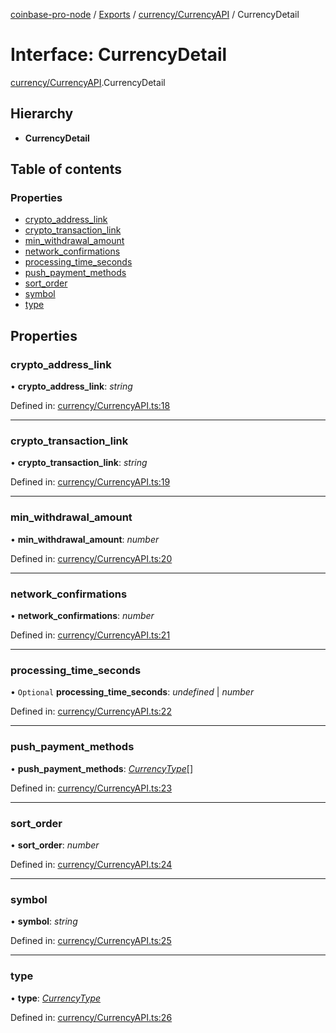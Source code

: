 [coinbase-pro-node](../README.md) / [Exports](../modules.md) / [currency/CurrencyAPI](../modules/currency_currencyapi.md) / CurrencyDetail

# Interface: CurrencyDetail

[currency/CurrencyAPI](../modules/currency_currencyapi.md).CurrencyDetail

## Hierarchy

* **CurrencyDetail**

## Table of contents

### Properties

- [crypto\_address\_link](currency_currencyapi.currencydetail.md#crypto_address_link)
- [crypto\_transaction\_link](currency_currencyapi.currencydetail.md#crypto_transaction_link)
- [min\_withdrawal\_amount](currency_currencyapi.currencydetail.md#min_withdrawal_amount)
- [network\_confirmations](currency_currencyapi.currencydetail.md#network_confirmations)
- [processing\_time\_seconds](currency_currencyapi.currencydetail.md#processing_time_seconds)
- [push\_payment\_methods](currency_currencyapi.currencydetail.md#push_payment_methods)
- [sort\_order](currency_currencyapi.currencydetail.md#sort_order)
- [symbol](currency_currencyapi.currencydetail.md#symbol)
- [type](currency_currencyapi.currencydetail.md#type)

## Properties

### crypto\_address\_link

• **crypto\_address\_link**: *string*

Defined in: [currency/CurrencyAPI.ts:18](https://github.com/bennycode/coinbase-pro-node/blob/004782e/src/currency/CurrencyAPI.ts#L18)

___

### crypto\_transaction\_link

• **crypto\_transaction\_link**: *string*

Defined in: [currency/CurrencyAPI.ts:19](https://github.com/bennycode/coinbase-pro-node/blob/004782e/src/currency/CurrencyAPI.ts#L19)

___

### min\_withdrawal\_amount

• **min\_withdrawal\_amount**: *number*

Defined in: [currency/CurrencyAPI.ts:20](https://github.com/bennycode/coinbase-pro-node/blob/004782e/src/currency/CurrencyAPI.ts#L20)

___

### network\_confirmations

• **network\_confirmations**: *number*

Defined in: [currency/CurrencyAPI.ts:21](https://github.com/bennycode/coinbase-pro-node/blob/004782e/src/currency/CurrencyAPI.ts#L21)

___

### processing\_time\_seconds

• `Optional` **processing\_time\_seconds**: *undefined* \| *number*

Defined in: [currency/CurrencyAPI.ts:22](https://github.com/bennycode/coinbase-pro-node/blob/004782e/src/currency/CurrencyAPI.ts#L22)

___

### push\_payment\_methods

• **push\_payment\_methods**: [*CurrencyType*](../enums/currency_currencyapi.currencytype.md)[]

Defined in: [currency/CurrencyAPI.ts:23](https://github.com/bennycode/coinbase-pro-node/blob/004782e/src/currency/CurrencyAPI.ts#L23)

___

### sort\_order

• **sort\_order**: *number*

Defined in: [currency/CurrencyAPI.ts:24](https://github.com/bennycode/coinbase-pro-node/blob/004782e/src/currency/CurrencyAPI.ts#L24)

___

### symbol

• **symbol**: *string*

Defined in: [currency/CurrencyAPI.ts:25](https://github.com/bennycode/coinbase-pro-node/blob/004782e/src/currency/CurrencyAPI.ts#L25)

___

### type

• **type**: [*CurrencyType*](../enums/currency_currencyapi.currencytype.md)

Defined in: [currency/CurrencyAPI.ts:26](https://github.com/bennycode/coinbase-pro-node/blob/004782e/src/currency/CurrencyAPI.ts#L26)
